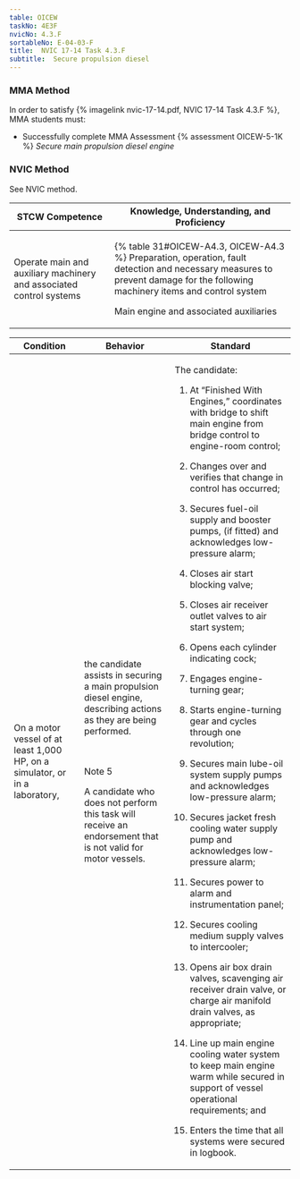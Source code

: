 ```yaml
---
table: OICEW
taskNo: 4E3F
nvicNo: 4.3.F 
sortableNo: E-04-03-F
title:  NVIC 17-14 Task 4.3.F
subtitle:  Secure propulsion diesel
---
```



### MMA Method

In order to satisfy  {% imagelink nvic-17-14.pdf, NVIC 17-14 Task 4.3.F %}, MMA students must:

* Successfully complete MMA Assessment {% assessment OICEW-5-1K %} *Secure main propulsion diesel engine*


### NVIC Method

<a onclick="togglevisibility('nvic_methods')" >See NVIC method.</a>

<div id='nvic_methods' class='hide'>

<table>
<thead>
<tr>
<th class='forty'> STCW Competence </th>
<th class='sixty'> Knowledge, Understanding, and Proficiency </th>
</tr>
</thead>




<tbody>
<tr><td markdown='1'>

Operate main and auxiliary machinery and associated control systems

</td><td markdown='1'>

{% table 31#OICEW-A4.3, OICEW-A4.3 %} Preparation, operation, fault detection and necessary measures to prevent damage for the following machinery items and control system 

Main engine and associated auxiliaries

</td></tr>


</tbody>
</table>


<table>
<thead>
<tr><th class='twenty'>  Condition </th><th class='twenty'> Behavior </th><th  class='sixty'>Standard </th></tr>
</thead>
<tbody >



<tr><td markdown='1'>

On a motor vessel of at least 1,000 HP, on a simulator, or in a laboratory,

</td><td markdown='1'>

the candidate assists in securing a main propulsion diesel engine, describing actions as they are being performed.

<br>

<div class="tooltip" markdown='1'>

Note 5

A candidate who does not perform this task will receive an endorsement that is not valid for motor vessels.

</div>


</td><td markdown='1'>

The candidate:

1. At “Finished With Engines,” coordinates with bridge to shift main engine from bridge control to engine-room control;

2. Changes over and verifies that change in control has occurred;

3. Secures fuel-oil supply and booster pumps, (if fitted) and acknowledges low-pressure alarm;

4. Closes air start blocking valve;

5. Closes air receiver outlet valves to air start system;

6. Opens each cylinder indicating cock;

7. Engages engine-turning gear;

8. Starts engine-turning gear and cycles through one revolution;

9. Secures main lube-oil system supply pumps and acknowledges low-pressure alarm;

10. Secures jacket fresh cooling water supply pump and acknowledges low-pressure alarm;

11. Secures power to alarm and instrumentation panel;

12. Secures cooling medium supply valves to intercooler;

13. Opens air box drain valves, scavenging air receiver drain valve, or charge air manifold drain valves, as appropriate;

14. Line up main engine cooling water system to keep main engine warm while secured in support of vessel operational requirements; and

15. Enters the time that all systems were secured in logbook.

</td></tr>
</tbody>
</table>
</div>
